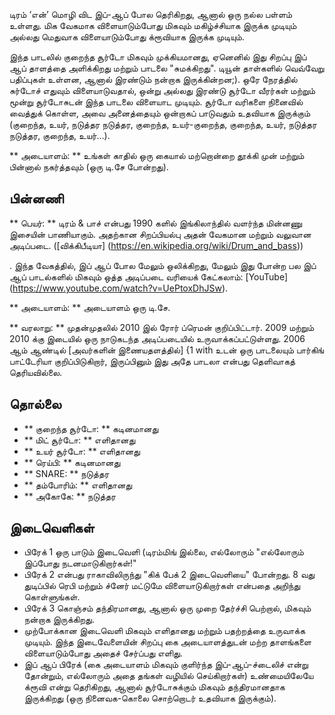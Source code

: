 டிரம் ‘என்’ மொழி விட இப்-ஆப் போல தெரிகிறது, ஆனால் ஒரு நல்ல பள்ளம் உள்ளது. மிக
வேகமாக விளையாடும்போது மிகவும் மகிழ்ச்சியாக இருக்க முடியும் அல்லது மெதுவாக
விளையாடும்போது க்ரூவியாக இருக்க முடியும்.

இந்த பாடலில் குறைந்த சூர்டோ மிகவும் முக்கியமானது, ஏனெனில் இது சிறப்பு இப் ஆப்
தாளத்தை அளிக்கிறது மற்றும் பாடலை "சுமக்கிறது". டியூன் தாள்களில் வெவ்வேறு
பதிப்புகள் உள்ளன, ஆனால் இரண்டும் நன்றாக இருக்கின்றன;). ஒரே நேரத்தில் சுர்டோச்
எதுவும் விளையாடுவதால், ஒன்று அல்லது இரண்டு சூர்டோ வீரர்கள் மற்றும் மூன்று
சூர்டோசுடன் இந்த பாடலை விளையாட முடியும். சூர்டோ வரிகளை நினைவில் வைத்துக் கொள்ள,
அவை அனைத்தையும் ஒன்றாகப் பாடுவதும் உதவியாக இருக்கும் (குறைந்த, உயர், நடுத்தர
நடுத்தர, குறைந்த, உயர்-குறைந்த, குறைந்த, உயர், நடுத்தர நடுத்தர, குறைந்த, உயர்…).

** அடையாளம்: ** உங்கள் காதில் ஒரு கையால் மற்றொன்றை தூக்கி முன் மற்றும் பின்னால்
நகர்த்தவும் (ஒரு டி.சே போன்றது).

## பின்னணி

** பெயர்: ** டிரம் & பாச் என்பது 1990 களில் இங்கிலாந்தில் வளர்ந்த மின்னணு
இசையின் பாணியாகும். அதற்கான சிறப்பியல்பு அதன் வேகமான மற்றும் வலுவான அடிப்படை.
([விக்கிபீடியா] (https://en.wikipedia.org/wiki/Drum_and_bass))

. இந்த வேகத்தில், இப் ஆப் போல மேலும் ஒலிக்கிறது, மேலும் இது போன்ற பல இப் ஆப்
பாடல்களில் மிகவும் ஒத்த அடிப்படை வரியைக் கேட்கலாம்: [YouTube]
(https://www.youtube.com/watch?v=UePtoxDhJSw).

** அடையாளம்: ** அடையாளம் ஒரு டி.சே.

** வரலாறு: ** முதன்முதலில் 2010 இல் ரோர் ப்ரெமன் குறிப்பிட்டார். 2009 மற்றும்
2010 க்கு இடையில் ஒரு நாடுகடந்த அடிப்படையில் உருவாக்கப்பட்டுள்ளது. 2006 ஆம்
ஆண்டில் [அவர்களின் இணையதளத்தில்] {1 with உடன் ஒரு பாடலையும் பார்கிங் பாட்டேரியா
குறிப்பிடுகிறார், இருப்பினும் இது அதே பாடலா என்பது தெளிவாகத் தெரியவில்லை.

## தொல்லை

* ** குறைந்த சூர்டோ: ** கடினமானது
* ** மிட் சூர்டோ: ** எளிதானது
* ** உயர் சூர்டோ: ** எளிதானது
* ** ரெய்பி: ** கடினமானது
* ** SNARE: ** நடுத்தர
* ** தம்போரிம்: ** எளிதானது
* ** அகோகே: ** நடுத்தர

## இடைவெளிகள்

* பிரேக் 1 ஒரு பாடும் இடைவெளி (டிரம்மிங் இல்லை, எல்லோரும் "எல்லோரும் இப்போது
  நடனமாடுகிறார்கள்!"
* பிரேக் 2 என்பது ராகாவிலிருந்து "கிக் பேக் 2 இடைவெளியை" போன்றது. 8 வது
  துடிப்பில் ரெபி மற்றும் ச்னேர் மட்டுமே விளையாடுகிறார்கள் என்பதை அறிந்து
  கொள்ளுங்கள்.
* பிரேக் 3 கொஞ்சம் தந்திரமானது, ஆனால் ஒரு முறை தேர்ச்சி பெற்றால், மிகவும் நன்றாக
  இருக்கிறது.
* முற்போக்கான இடைவெளி மிகவும் எளிதானது மற்றும் பதற்றத்தை உருவாக்க முடியும். இந்த
  இடைவேளையின் சிறப்பு கை அடையாளத்துடன் மற்ற தாளங்களை விளையாடும்போது அதைச்
  சேர்ப்பது எளிது.
* இப் ஆப் பிரேக் (கை அடையாளம் மிகவும் குளிர்ந்த இப்-ஆப்-ச்டைலிச் என்று தோன்றும்,
  எல்லோரும் அதை தங்கள் வழியில் செய்கிறார்கள்) உண்மையிலேயே க்ரூவி என்று
  தெரிகிறது, ஆனால் சூர்டோசுக்கும் மிகவும் தந்திரமானதாக இருக்கிறது (ஒரு
  நினைவக-கொலை சொற்றொடர் உதவியாக இருக்கும்).
